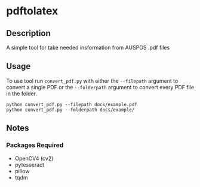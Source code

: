 # pdftolatex   
## Description
A simple tool for take needed insformation from AUSPOS .pdf files

## Usage
To use tool run `convert_pdf.py` with either the `--filepath` argument to convert a single PDF or the `--folderpath` argument to convert every PDF file in the folder. 

    python convert_pdf.py --filepath docs/example.pdf
    python convert_pdf.py --folderpath docs/example/

## Notes
### Packages Required
- OpenCV4 (cv2)
- pytesseract 
- pillow
- tqdm

